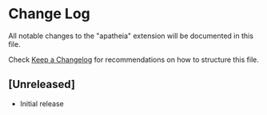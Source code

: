 # Change Log

All notable changes to the "apatheia" extension will be documented in this file.

Check [Keep a Changelog](http://keepachangelog.com/) for recommendations on how to structure this file.

## [Unreleased]

- Initial release
